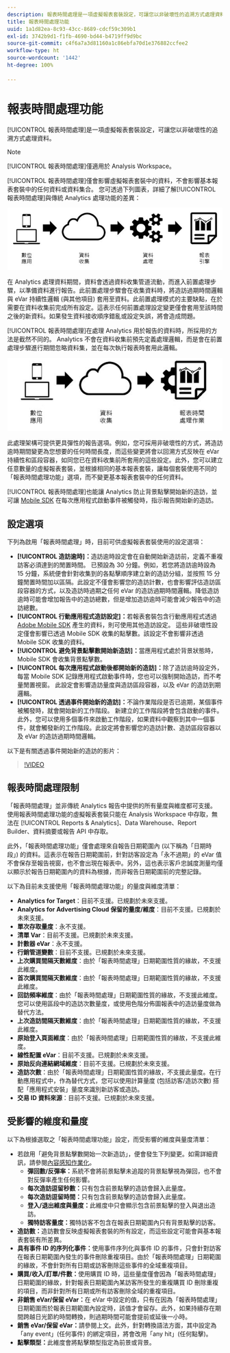 ```yaml
---
description: 報表時間處理是一項虛擬報表套裝設定，可讓您以非破壞性的追溯方式處理資料。
title: 報表時間處理功能
uuid: 1a1d82ea-8c93-43cc-8689-cdcf59c309b1
exl-id: 3742b9d1-f1fb-4690-bd44-b4719ff9d9bc
source-git-commit: c4f6a7a3d81160a1c86ebfa70d1e376882ccfee2
workflow-type: ht
source-wordcount: '1442'
ht-degree: 100%

---
```


# 報表時間處理功能

[!UICONTROL 報表時間處理]是一項虛擬報表套裝設定，可讓您以非破壞性的追溯方式處理資料。

>[!NOTE]
>
>[!UICONTROL 報表時間處理]僅適用於 Analysis Workspace。

[!UICONTROL 報表時間處理]僅會影響虛擬報表套裝中的資料，不會影響基本報表套裝中的任何資料或資料集合。 您可透過下列圖表，詳細了解[!UICONTROL 報表時間處理]與傳統 Analytics 處理功能的差異：

![Google1](assets/google1.jpg)

在 Analytics 處理資料期間，資料會透過資料收集管道流動，而進入前置處理步驟，以準備資料進行報告。此前置處理步驟會在收集資料時，將造訪過期時間邏輯與 eVar 持續性邏輯 (與其他項目) 套用至資料。此前置處理模式的主要缺點，在於需要在資料收集前完成所有設定。這表示任何前置處理設定變更僅會套用至該時間之後的新資料。如果發生資料接收順序錯亂或設定失誤，將會造成問題。

[!UICONTROL 報表時間處理]在處理 Analytics 用於報告的資料時，所採用的方法是截然不同的。 Analytics 不會在資料收集前預先定義處理邏輯，而是會在前置處理步驟進行期間忽略資料集，並在每次執行報表時套用此邏輯。

![Google2](assets/google2.jpg)

此處理架構可提供更具彈性的報告選項。例如，您可採用非破壞性的方式，將造訪逾時期間變更為您想要的任何時間長度，而這些變更將會以回溯方式反映在 eVar 持續性和區段容器，如同您已在資料收集前所套用的這些設定。此外，您可以建立任意數量的虛擬報表套裝，並根據相同的基本報表套裝，讓每個套裝使用不同的「報表時間處理功能」選項，而不變更基本報表套裝中的任何資料。

[!UICONTROL 報表時間處理]也能讓 Analytics 防止背景點擊開始新的造訪，並可讓 [Mobile SDK](https://www.adobe.io/apis/cloudplatform/mobile.html) 在每次應用程式啟動事件被觸發時，指示報告開始新的造訪。

## 設定選項

下列為啟用「報表時間處理」時，目前可供虛擬報表套裝使用的設定選項：

* **[!UICONTROL 造訪逾時]：**&#x200B;造訪逾時設定會在自動開始新造訪前，定義不重複訪客必須達到的閒置時間。 已預設為 30 分鐘。例如，若您將造訪逾時設為 15 分鐘，系統便會針對收集到的各點擊順序建立新的造訪分組，並按照 15 分鐘閒置時間加以區隔。此設定不僅會影響您的造訪計數，也會影響評估造訪區段容器的方式，以及造訪時過期之任何 eVar 的造訪過期時間邏輯。降低造訪逾時可能會增加報告中的造訪總數，但是增加造訪逾時可能會減少報告中的造訪總數。
* **[!UICONTROL 行動應用程式造訪設定]：**&#x200B;若報表套裝包含行動應用程式透過 [Adobe Mobile SDK](https://www.adobe.io/apis/cloudplatform/mobile.html) 產生的資料，則可使用其他造訪設定。 這些非破壞性設定僅會影響已透過 Mobile SDK 收集的點擊數。該設定不會影響非透過 Mobile SDK 收集的資料。
* **[!UICONTROL 避免背景點擊數開始新造訪]：**&#x200B;當應用程式處於背景狀態時，Mobile SDK 會收集背景點擊數。
* **[!UICONTROL 每次應用程式啟動後都開始新的造訪]：**&#x200B;除了造訪逾時設定外，每當 Mobile SDK 記錄應用程式啟動事件時，您也可以強制開始造訪，而不考量閒置視窗。 此設定會影響造訪量度與造訪區段容器，以及 eVar 的造訪到期邏輯。
* **[!UICONTROL 透過事件開始新的造訪]：**&#x200B;不論作業階段是否已逾期，某個事件被觸發時，就會開始新的工作階段。 新建立的工作階段將會包含啟動的事件。此外，您可以使用多個事件來啟動工作階段，如果資料中觀察到其中一個事件，就會觸發新的工作階段。此設定將會影響您的造訪計數、造訪區段容器以及 eVar 的造訪過期時間邏輯。

以下是有關透過事件開始新的造訪的影片：

>[!VIDEO](https://video.tv.adobe.com/v/23129/?quality=12)

## 報表時間處理限制

「報表時間處理」並非傳統 Analytics 報告中提供的所有量度與維度都可支援。 使用報表時間處理功能的虛擬報表套裝只能在 Analysis Workspace 中存取，無法在 [!UICONTROL Reports &amp; Analytics]、Data Warehouse、Report Builder、資料摘要或報告 API 中存取。

此外，「報表時間處理功能」僅會處理來自報告日期範圍內 (以下稱為「日期時段」) 的資料。這表示在報告日期範圍前，針對訪客設定為「永不過期」的 eVar 值不會保存至報告視窗，也不會出現在報表中。另外，這也表示客戶忠誠度測量均僅以顯示於報告日期範圍內的資料為根據，而非報告日期範圍前的完整記錄。

以下為目前未支援使用「報表時間處理功能」的量度與維度清單：

* **Analytics for Target**：目前不支援。已規劃於未來支援。
* **Analytics for Advertising Cloud 保留的量度/維度**：目前不支援。已規劃於未來支援。
* **單次存取量度**：永不支援。
* **清單 Var**：目前不支援。已規劃於未來支援。
* **計數器 eVar**：永不支援。
* **行銷管道變數**：目前不支援。已規劃於未來支援。
* **上次購買間隔天數維度**：由於「報表時間處理」日期範圍性質的緣故，不支援此維度。
* **首次購買間隔天數維度**：由於「報表時間處理」日期範圍性質的緣故，不支援此維度。
* **回訪頻率維度**：由於「報表時間處理」日期範圍性質的緣故，不支援此維度。您可以使用區段中的造訪次數量度，或使用色階分佈圖報表中的造訪量度做為替代方法。
* **上次造訪間隔天數維度**：由於「報表時間處理」日期範圍性質的緣故，不支援此維度。
* **原始登入頁面維度**：由於「報表時間處理」日期範圍性質的緣故，不支援此維度。
* **線性配置 eVar**：目前不支援。已規劃於未來支援。
* **原始反向連結網域維度**：目前不支援。已規劃於未來支援。
* **造訪次數**：由於「報表時間處理」日期範圍性質的緣故，不支援此量度。在行動應用程式中，作為替代方式，您可以使用計算量度 (包括訪客/造訪次數) 搭配「應用程式安裝」量度來識別新訪客或造訪。
* **交易 ID 資料來源**：目前不支援。已規劃於未來支援。

## 受影響的維度和量度

以下為根據選取之「報表時間處理功能」設定，而受影響的維度與量度清單：

* 若啟用「避免背景點擊數開始一次新造訪」，便會發生下列變更。如需詳細資訊，請參閱[內容感知作業化](vrs-mobile-visit-processing.md)。
   * **彈回數/反彈率：**&#x200B;系統不會將前景點擊未追蹤的背景點擊視為彈回，也不會對反彈率產生任何影響。
   * **每次造訪逗留秒數：**&#x200B;只有包含前景點擊的造訪會歸入此量度。
   * **每次造訪逗留時間：**&#x200B;只有包含前景點擊的造訪會歸入此量度。
   * **登入/退出維度與量度：**&#x200B;此維度中只會顯示包含前景點擊的登入與退出造訪。
   * **獨特訪客量度：**&#x200B;獨特訪客不包含在報表日期範圍內只有背景點擊的訪客。
* **造訪數：**&#x200B;造訪數會反映虛擬報表套裝的所有設定，而這些設定可能會與基本報表套裝有所差異。
* **具有事件 ID 的序列化事件：**&#x200B;使用事件序列化與事件 ID 的事件，只會針對訪客在報表日期範圍內發生的事件刪除重複項目。由於「報表時間處理」日期範圍的緣故，不會針對所有日期或訪客刪除這些事件的全域重複項目。
* **購買/收入/訂單/件數：**&#x200B;使用購買 ID 時，這些量度僅會因為「報表時間處理」日期範圍的緣故，針對報表日期範圍內某訪客所發生的重複購買 ID 刪除重複的項目，而非針對所有日期或所有訪客刪除全域的重複項目。
* **非銷售 eVar/保留 eVar：**&#x200B;在 eVar 中設定的值，只有在因為「報表時間處理」日期範圍而於報表日期範圍內設定時，該值才會留存。此外，如果持續存在期間跨越日光節約時間轉換，則過期時間可能會提前或延後一小時。
* **銷售 eVar/保留 eVar：**&#x200B;請參閱上文。此外，針對轉換語法方面，其中設定為「any event」(任何事件) 的綁定項目，將會改用「any hit」(任何點擊)。
* **點擊類型：**&#x200B;此維度會將點擊類型指定為前景或背景。
